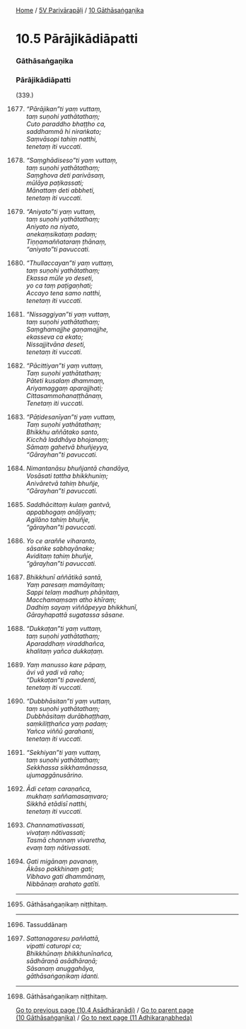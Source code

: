 
[Home](/) / [5V Parivārapāḷi](/tipitaka/5V.md) / [10 Gāthāsaṅgaṇika](/tipitaka/5V/10.md)

# 10.5 Pārājikādiāpatti

### Gāthāsaṅgaṇika

### Pārājikādiāpatti

(339.)

1677. _“Pārājikan”ti yaṃ vuttaṃ,_  
_taṃ suṇohi yathātathaṃ;_  
_Cuto paraddho bhaṭṭho ca,_  
_saddhammā hi niraṅkato;_  
_Saṃvāsopi tahiṃ natthi,_  
_tenetaṃ iti vuccati._  


1678. _“Saṃghādiseso”ti yaṃ vuttaṃ,_  
_taṃ suṇohi yathātathaṃ;_  
_Saṃghova deti parivāsaṃ,_  
_mūlāya paṭikassati;_  
_Mānattaṃ deti abbheti,_  
_tenetaṃ iti vuccati._  


1679. _“Aniyato”ti yaṃ vuttaṃ,_  
_taṃ suṇohi yathātathaṃ;_  
_Aniyato na niyato,_  
_anekaṃsikataṃ padaṃ;_  
_Tiṇṇamaññataraṃ ṭhānaṃ,_  
_“aniyato”ti pavuccati._  


1680. _“Thullaccayan”ti yaṃ vuttaṃ,_  
_taṃ suṇohi yathātathaṃ;_  
_Ekassa mūle yo deseti,_  
_yo ca taṃ paṭigaṇhati;_  
_Accayo tena samo natthi,_  
_tenetaṃ iti vuccati._  


1681. _“Nissaggiyan”ti yaṃ vuttaṃ,_  
_taṃ suṇohi yathātathaṃ;_  
_Saṃghamajjhe gaṇamajjhe,_  
_ekasseva ca ekato;_  
_Nissajjitvāna deseti,_  
_tenetaṃ iti vuccati._  


1682. _“Pācittiyan”ti yaṃ vuttaṃ,_  
_Taṃ suṇohi yathātathaṃ;_  
_Pāteti kusalaṃ dhammaṃ,_  
_Ariyamaggaṃ aparajjhati;_  
_Cittasammohanaṭṭhānaṃ,_  
_Tenetaṃ iti vuccati._  


1683. _“Pāṭidesanīyan”ti yaṃ vuttaṃ,_  
_Taṃ suṇohi yathātathaṃ;_  
_Bhikkhu aññātako santo,_  
_Kicchā laddhāya bhojanaṃ;_  
_Sāmaṃ gahetvā bhuñjeyya,_  
_“Gārayhan”ti pavuccati._  


1684. _Nimantanāsu bhuñjantā chandāya,_  
_Vosāsati tattha bhikkhuniṃ;_  
_Anivāretvā tahiṃ bhuñje,_  
_“Gārayhan”ti pavuccati._  


1685. _Saddhācittaṃ kulaṃ gantvā,_  
_appabhogaṃ anāḷiyaṃ;_  
_Agilāno tahiṃ bhuñje,_  
_“gārayhan”ti pavuccati._  


1686. _Yo ce araññe viharanto,_  
_sāsaṅke sabhayānake;_  
_Aviditaṃ tahiṃ bhuñje,_  
_“gārayhan”ti pavuccati._  


1687. _Bhikkhunī aññātikā santā,_  
_Yaṃ paresaṃ mamāyitaṃ;_  
_Sappi telaṃ madhuṃ phāṇitaṃ,_  
_Macchamaṃsaṃ atho khīraṃ;_  
_Dadhiṃ sayaṃ viññāpeyya bhikkhunī,_  
_Gārayhapattā sugatassa sāsane._  


1688. _“Dukkaṭan”ti yaṃ vuttaṃ,_  
_taṃ suṇohi yathātathaṃ;_  
_Aparaddhaṃ viraddhañca,_  
_khalitaṃ yañca dukkaṭaṃ._  


1689. _Yaṃ manusso kare pāpaṃ,_  
_āvi vā yadi vā raho;_  
_“Dukkaṭan”ti pavedenti,_  
_tenetaṃ iti vuccati._  


1690. _“Dubbhāsitan”ti yaṃ vuttaṃ,_  
_taṃ suṇohi yathātathaṃ;_  
_Dubbhāsitaṃ durābhaṭṭhaṃ,_  
_saṃkiliṭṭhañca yaṃ padaṃ;_  
_Yañca viññū garahanti,_  
_tenetaṃ iti vuccati._  


1691. _“Sekhiyan”ti yaṃ vuttaṃ,_  
_taṃ suṇohi yathātathaṃ;_  
_Sekkhassa sikkhamānassa,_  
_ujumaggānusārino._  


1692. _Ādi cetaṃ caraṇañca,_  
_mukhaṃ saññamasaṃvaro;_  
_Sikkhā etādisī natthi,_  
_tenetaṃ iti vuccati._  


1693. _Channamativassati,_  
_vivaṭaṃ nātivassati;_  
_Tasmā channaṃ vivaretha,_  
_evaṃ taṃ nātivassati._  


1694. _Gati migānaṃ pavanaṃ,_  
_Ākāso pakkhinaṃ gati;_  
_Vibhavo gati dhammānaṃ,_  
_Nibbānaṃ arahato gatīti._  


---

1695. Gāthāsaṅgaṇikaṃ niṭṭhitaṃ.



---

1696. Tassuddānaṃ



1697. _Sattanagaresu paññattā,_  
_vipatti caturopi ca;_  
_Bhikkhūnaṃ bhikkhunīnañca,_  
_sādhāraṇā asādhāraṇā;_  
_Sāsanaṃ anuggahāya,_  
_gāthāsaṅgaṇikaṃ idanti._  


---

1698. Gāthāsaṅgaṇikaṃ niṭṭhitaṃ.



[Go to previous page (10.4 Asādhāraṇādi)](/tipitaka/5V/10/10.4.md) / [Go to parent page (10 Gāthāsaṅgaṇika)](/tipitaka/5V/10.md) / [Go to next page (11 Adhikaraṇabheda)](/tipitaka/5V/11.md)



